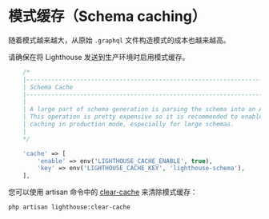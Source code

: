 # 模式缓存（Schema caching）

随着模式越来越大，从原始 `.graphql` 文件构造模式的成本也越来越高。

请确保在将 Lighthouse 发送到生产环境时启用模式缓存。

```php
    /*
    |--------------------------------------------------------------------------
    | Schema Cache
    |--------------------------------------------------------------------------
    |
    | A large part of schema generation is parsing the schema into an AST.
    | This operation is pretty expensive so it is recommended to enable
    | caching in production mode, especially for large schemas.
    |
    */

    'cache' => [
        'enable' => env('LIGHTHOUSE_CACHE_ENABLE', true),
        'key' => env('LIGHTHOUSE_CACHE_KEY', 'lighthouse-schema'),
    ],
```

您可以使用 artisan 命令中的 [clear-cache](../api-reference/commands.md#clear-cache) 来清除模式缓存：

    php artisan lighthouse:clear-cache

